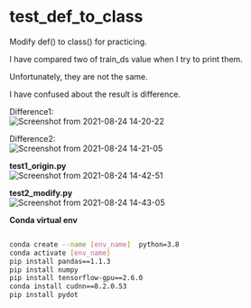 # test_def_to_class

Modify def() to class() for practicing.

I have compared two of train_ds value when I try to print them.    

Unfortunately, they are not the same.    

I have confused about the result is difference.  

Difference1:   
![Screenshot from 2021-08-24 14-20-22](https://user-images.githubusercontent.com/19554347/130567717-18cb1d4f-70d4-4aee-9da1-0e59c6aee5cc.png)

Difference2:   
![Screenshot from 2021-08-24 14-21-05](https://user-images.githubusercontent.com/19554347/130567746-3882cc19-f5ce-4304-9fde-2c26f1b38f9e.png)

**test1_origin.py**   
![Screenshot from 2021-08-24 14-42-51](https://user-images.githubusercontent.com/19554347/130569296-f4a440a4-5bc7-436e-95c5-30ab5a611a66.png)

**test2_modify.py**   
![Screenshot from 2021-08-24 14-43-05](https://user-images.githubusercontent.com/19554347/130569364-56d5cd09-1e35-44e3-92f6-74f27ebca775.png)

**Conda virtual env**

```bash

conda create --name [env_name]  python=3.8
conda activate [env_name]
pip install pandas==1.1.3
pip install numpy
pip install tensorflow-gpu==2.6.0
conda install cudnn==8.2.0.53
pip install pydot
```
